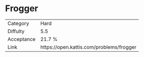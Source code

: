 # Frogger

<table>
    <tr>
        <td>Category</td>
        <td>Hard</td>
    </tr>
    <tr>
        <td>Diffulty</td>
        <td>5.5</td>
    </tr>
    <tr>
        <td>Acceptance</td>
        <td>21.7 %</td>
    </tr>
    <tr>
        <td>Link</td>
        <td>https://open.kattis.com/problems/frogger</td>
    </tr>
</table>